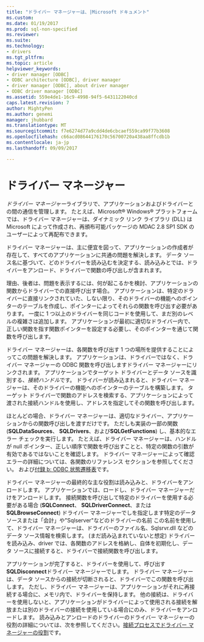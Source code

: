 ```yaml
---
title: "ドライバー マネージャーは、|Microsoft ドキュメント"
ms.custom: 
ms.date: 01/19/2017
ms.prod: sql-non-specified
ms.reviewer: 
ms.suite: 
ms.technology:
- drivers
ms.tgt_pltfrm: 
ms.topic: article
helpviewer_keywords:
- driver manager [ODBC]
- ODBC architecture [ODBC], driver manager
- driver manager [ODBC], about driver manager
- ODBC driver manager [ODBC]
ms.assetid: 559e4de1-16c9-4998-94f5-6431122040cd
caps.latest.revision: 7
author: MightyPen
ms.author: genemi
manager: jhubbard
ms.translationtype: MT
ms.sourcegitcommit: f7e6274d77a9cdd4de6cbcaef559ca99f77b3608
ms.openlocfilehash: c66acd08644176170c56700720a438aa8ffcdb1b
ms.contentlocale: ja-jp
ms.lasthandoff: 09/09/2017

---
```

# <a name="the-driver-manager"></a>ドライバー マネージャー
*ドライバー マネージャー*ライブラリで、アプリケーションおよびドライバーとの間の通信を管理します。 たとえば、Microsoft® Windows® プラットフォームでは、ドライバー マネージャーは、ダイナミック リンク ライブラリ (DLL) は Microsoft によって作成され、再頒布可能パッケージの MDAC 2.8 SP1 SDK のユーザーによって再配布できます。  
  
 ドライバー マネージャーは、主に便宜を図って、アプリケーションの作成者が存在して、すべてのアプリケーションに共通の問題を解決します。 データ ソース名に基づいて、どのドライバーを読み込むを決定する、読み込みとでは、ドライバーをアンロード、ドライバーで関数の呼び出しが含まれます。  
  
 理由、後者は、問題を表示するには、何が起こるかを検討、アプリケーションの関数からドライバーでの直接呼び出す場合。 アプリケーションは、特定のドライバーに直接リンクされていた、しない限り、そのドライバーの機能へのポインターのテーブルを作成し、ポインターによってそれらの関数を呼び出す必要があります。 一度に 1 つ以上のドライバーを同じコードを使用して、まだ別のレベルの複雑さは追加します。 アプリケーションが最初に適切なドライバー内で、正しい関数を指す関数ポインターを設定する必要し、そのポインターを通じて関数を呼び出します。  
  
 ドライバー マネージャーは、各関数を呼び出す 1 つの場所を提供することによってこの問題を解決します。 アプリケーションは、ドライバーではなく、ドライバー マネージャーの ODBC 関数を呼び出しますドライバー マネージャーにリンクされます。 アプリケーションでターゲット ドライバーとデータ ソースを識別する、*接続ハンドル*です。 ドライバーが読み込まれると、ドライバー マネージャーは、そのドライバーの機能へのポインターのテーブルを構築します。 ターゲット ドライバーで関数のアドレスを検索する、アプリケーションによって渡された接続ハンドルを使用し、アドレスを指定してその関数を呼び出します。  
  
 ほとんどの場合、ドライバー マネージャーは、適切なドライバー、アプリケーションからの関数呼び出しを渡すだけです。 ただしも実装の一部の関数 (**SQLDataSources**、 **SQLDrivers**、および**SQLGetFunctions**) し、基本的なエラー チェックを実行します。 たとえば、ドライバー マネージャーは、ハンドルが null ポインター、正しい順序で関数を呼び出すことと、特定の関数の引数が有効であるではないことを確認します。 ドライバー マネージャーによって確認エラーの詳細については、各関数のリファレンス セクションを参照してください。 および[付録 b: ODBC 状態遷移表](../../odbc/reference/appendixes/appendix-b-odbc-state-transition-tables.md)です。  
  
 ドライバー マネージャーの最終的な主な役割は読み込みと、ドライバーをアンロードします。 アプリケーションでは、ロードし、ドライバー マネージャーだけをアンロードします。 接続関数を呼び出して特定のドライバーを使用する必要がある場合 (**SQLConnect**、 **SQLDriverConnect**、または**SQLBrowseConnect**) ドライバー マネージャーでしを指定します特定のデータ ソースまたは「会計」や"Sqlserver"などのドライバーの名前 この名前を使用して、ドライバー マネージャーは、ドライバーのファイル名、Sqlsrvr.dll などのデータ ソース情報を検索します。 (まだ読み込まれていないと想定) ドライバーを読み込み、driver では、各関数のアドレスを格納し、自体を初期化し、データ ソースに接続すると、ドライバーで接続関数を呼び出します。  
  
 アプリケーションが完了すると、ドライバーを使用して、呼び出す**SQLDisconnect**ドライバー マネージャーでします。 ドライバー マネージャーは、データ ソースからの接続が切断されると、ドライバーでこの関数を呼び出します。 ただし、ドライバー マネージャーは、アプリケーションがそれに再接続する場合に、メモリ内で、ドライバーを保持します。 他の接続は、ドライバーを使用しないと、アプリケーションがドライバーによって使用される接続を解放または別のドライバーの接続を使用している場合にのみ、ドライバーをアンロードします。 読み込みとアンロードのドライバーのドライバー マネージャーの役割の詳細については、次を参照してください。[接続プロセスでドライバー マネージャーの役割](../../odbc/reference/develop-app/driver-manager-s-role-in-the-connection-process.md)です。
